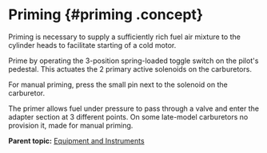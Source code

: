 # Priming {#priming .concept}

Priming is necessary to supply a sufficiently rich fuel air mixture to the cylinder heads to facilitate starting of a cold motor.

Prime by operating the 3-position spring-loaded toggle switch on the pilot's pedestal. This actuates the 2 primary active solenoids on the carburetors.

For manual priming, press the small pin next to the solenoid on the carburetor.

The primer allows fuel under pressure to pass through a valve and enter the adapter section at 3 different points. On some late-model carburetors no provision it, made for manual priming.

**Parent topic:** [Equipment and Instruments](../topics/equipment_and_instruments.md)

